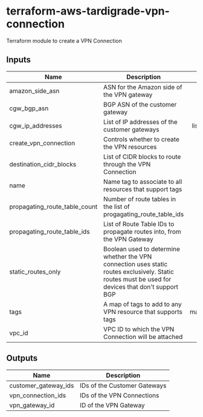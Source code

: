 # terraform-aws-tardigrade-vpn-connection

Terraform module to create a VPN Connection

## Inputs

| Name | Description | Type | Default | Required |
|------|-------------|:----:|:-----:|:-----:|
| amazon\_side\_asn | ASN for the Amazon side of the VPN gateway | string | `"64512"` | no |
| cgw\_bgp\_asn | BGP ASN of the customer gateway | string | `"null"` | no |
| cgw\_ip\_addresses | List of IP addresses of the customer gateways | list(string) | `<list>` | no |
| create\_vpn\_connection | Controls whether to create the VPN resources | bool | `"true"` | no |
| destination\_cidr\_blocks | List of CIDR blocks to route through the VPN Connection | list | `<list>` | no |
| name | Name tag to associate to all resources that support tags | string | `"null"` | no |
| propagating\_route\_table\_count | Number of route tables in the list of progagating_route_table_ids | string | `"0"` | no |
| propagating\_route\_table\_ids | List of Route Table IDs to propagate routes into, from the VPN Gateway | list | `<list>` | no |
| static\_routes\_only | Boolean used to determine whether the VPN connection uses static routes exclusively. Static routes must be used for devices that don't support BGP | bool | `"false"` | no |
| tags | A map of tags to add to any VPN resource that supports tags | map(string) | `<map>` | no |
| vpc\_id | VPC ID to which the VPN Connection will be attached | string | `"null"` | no |

## Outputs

| Name | Description |
|------|-------------|
| customer\_gateway\_ids | IDs of the Customer Gateways |
| vpn\_connection\_ids | IDs of the VPN Connections |
| vpn\_gateway\_id | ID of the VPN Gateway |

